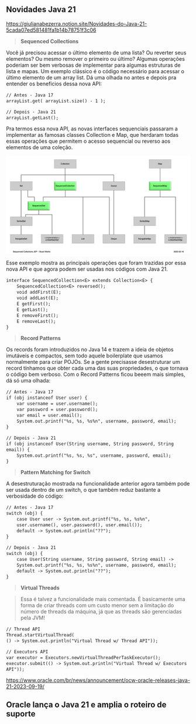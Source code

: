 ## Novidades Java 21

https://giulianabezerra.notion.site/Novidades-do-Java-21-5cada07ed581481fa1b14b78751f3c06

> **Sequenced Collections**

Você já precisou acessar o último elemento de uma lista? Ou reverter seus elementos? Ou mesmo remover o primeiro ou último? Algumas operações poderiam ser bem verbosas de implementar para algumas estruturas de lista e mapas. Um exemplo clássico é o código necessário para acessar o último elemento de um array list. Dá uma olhada no antes e depois pra entender os benefícios dessa nova API:

```
// Antes - Java 17
arrayList.get( arrayList.size() - 1 );
```

```
// Depois - Java 21
arrayList.getLast();
```

Pra termos essa nova API, as novas interfaces sequenciais passaram a implementar as famosas classes Collection e Map, que herdaram todas essas operações que permitem o acesso sequencial ou reverso aos elementos de uma coleção.

![Alt text](image-41.png)

Esse exemplo mostra as principais operações que foram trazidas por essa nova API e que agora podem ser usadas nos códigos com Java 21.

```
interface SequencedCollection<E> extends Collection<E> {
    SequencedCollection<E> reversed();
    void addFirst(E);
    void addLast(E);
    E getFirst();
    E getLast();
    E removeFirst();
    E removeLast();
}
```

> **Record Patterns**

Os records foram introduzidos no Java 14 e trazem a ideia de objetos imutáveis e compactos, sem todo aquele boilerplate que usamos normalmente para criar POJOs. Se a gente precisasse desestruturar um record tínhamos que obter cada uma das suas propriedades, o que tornava o código bem verboso. Com o Record Patterns ficou beeem mais simples, dá só uma olhada:

```
// Antes - Java 17
if (obj instanceof User user) {
    var username = user.username();
    var password = user.password();
    var email = user.email();
    System.out.printf("%s, %s, %s%n", username, password, email);
}
```

```
// Depois - Java 21
if (obj instanceof User(String username, String password, String email)) {
    System.out.printf("%s, %s, %s", username, password, email);
}
```

> **Pattern Matching for Switch**

A desestruturação mostrada na funcionalidade anterior agora também pode ser usada dentro de um switch, o que também reduz bastante a verbosidade do código:

```
// Antes - Java 17
switch (obj) {
    case User user -> System.out.printf("%s, %s, %s%n",
    user.username(), user.password(), user.email());
    default -> System.out.println("??");
}
```

```
// Depois - Java 21
switch (obj) {
    case User(String username, String password, String email) ->
    System.out.printf("%s, %s, %s%n", username, password, email);
    default -> System.out.println("??");
}
```

> **Virtual Threads**

> Essa é talvez a funcionalidade mais comentada. É basicamente uma forma de criar threads com um custo menor sem a limitação do número de threads da máquina, já que as threads são gerenciadas pela JVM!

```
// Thread API
Thread.startVirtualThread(
() -> System.out.println("Virtual Thread w/ Thread API"));
```

```
// Executors API
var executor = Executors.newVirtualThreadPerTaskExecutor();
executor.submit(() -> System.out.println("Virtual Thread w/ Executors API"));
```
https://www.oracle.com/br/news/announcement/ocw-oracle-releases-java-21-2023-09-19/

## Oracle lança o Java 21 e amplia o roteiro de suporte

